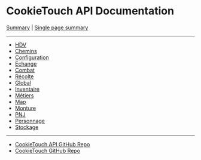 # CookieTouch API Documentation

[Summary](SUMMARY.md) | [Single page summary](singlepage.md)

<hr>

- [HDV](hdv.md)
- [Chemins](chemins.md)
- [Configuration](configuration.md)
- [Echange](echange.md)
- [Combat](combat.md)
- [Récolte](recolte.md)
- [Global](global.md)
- [Inventaire](inventaire.md)
- [Métiers](metiers.md)
- [Map](map.md)
- [Monture](monture.md)
- [PNJ](pnj.md)
- [Personnage](personnage.md)
- [Stockage](stockage.md)

<hr>

- [CookieTouch API GitHub Repo](https://github.com/Ehstrali/markdownedit)
- [CookieTouch GitHub Repo](https://github.com/yovanoc/cookietouch)

